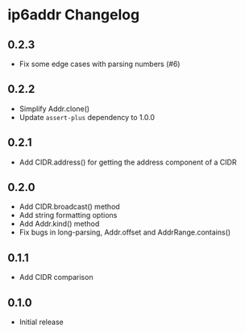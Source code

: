 # ip6addr Changelog

## 0.2.3

- Fix some edge cases with parsing numbers (#6)

## 0.2.2

- Simplify Addr.clone()
- Update `assert-plus` dependency to 1.0.0

## 0.2.1

- Add CIDR.address() for getting the address component of a CIDR

## 0.2.0

- Add CIDR.broadcast() method
- Add string formatting options
- Add Addr.kind() method
- Fix bugs in long-parsing, Addr.offset and AddrRange.contains()

## 0.1.1

- Add CIDR comparison

## 0.1.0

- Initial release
